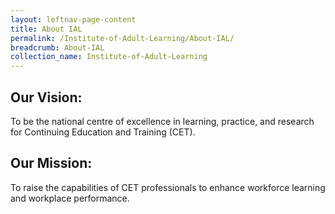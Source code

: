 ```yaml
---
layout: leftnav-page-content
title: About IAL
permalink: /Institute-of-Adult-Learning/About-IAL/
breadcrumb: About-IAL
collection_name: Institute-of-Adult-Learning
---
```


## **Our Vision:**

To be the national centre of excellence in learning, practice, and research for Continuing Education and Training (CET).

## **Our Mission:**

To raise the capabilities of CET professionals to enhance workforce learning and workplace performance.
